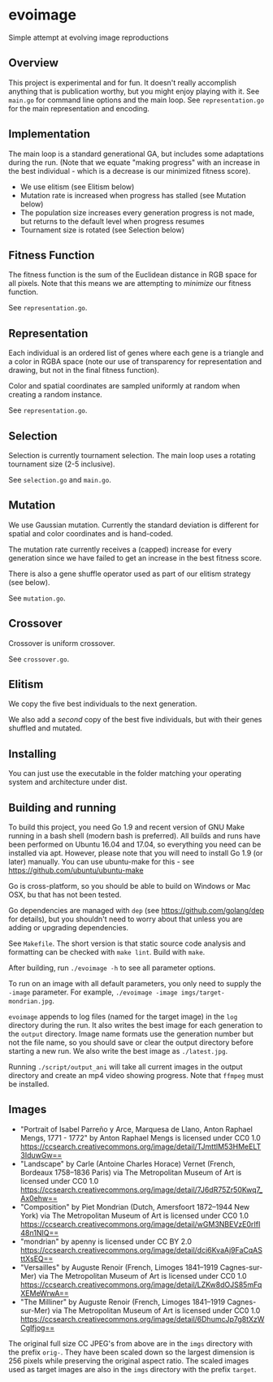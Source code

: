 # evoimage

Simple attempt at evolving image reproductions

## Overview

This project is experimental and for fun. It doesn't really accomplish anything
that is publication worthy, but you might enjoy playing with it.  See `main.go`
for command line options and the main loop. See `representation.go` for the
main representation and encoding.

## Implementation

The main loop is a standard generational GA, but includes some adaptations
during the run. (Note that we equate "making progress" with an increase in the
best individual - which is a decrease is our minimized fitness score).

* We use elitism (see Elitism below)
* Mutation rate is increased when progress has stalled (see Mutation below)
* The population size increases every generation progress is not made, but returns
  to the default level when progress resumes
* Tournament size is rotated (see Selection below)

## Fitness Function

The fitness function is the sum of the Euclidean distance in RGB space for all
pixels. Note that this means we are attempting to *minimize* our fitness
function.

See `representation.go`.

## Representation

Each individual is an ordered list of genes where each gene is a triangle and
a color in RGBA space (note our use of transparency for representation and
drawing, but not in the final fitness function).

Color and spatial coordinates are sampled uniformly at random when creating a
random instance.

See `representation.go`.

## Selection

Selection is currently tournament selection. The main loop uses a rotating
tournament size (2-5 inclusive).

See `selection.go` and `main.go`.

## Mutation

We use Gaussian mutation. Currently the standard deviation is different for
spatial and color coordinates and is hand-coded.

The mutation rate currently receives a (capped) increase for every generation
since we have failed to get an increase in the best fitness score.

There is also a gene shuffle operator used as part of our elitism strategy (see
below).

See `mutation.go`.

## Crossover

Crossover is uniform crossover.

See `crossover.go`.

## Elitism

We copy the five best individuals to the next generation.

We also add a *second* copy of the best five individuals, but with their genes
shuffled and mutated.

## Installing

You can just use the executable in the folder matching your operating system
and architecture under dist.

## Building and running

To build this project, you need Go 1.9 and recent version of GNU Make running
in a bash shell (modern bash is preferred). All builds and runs have been
performed on Ubuntu 16.04 and 17.04, so everything you need can be installed
via apt. However, please note that you will need to install Go 1.9 (or later)
manually. You can use ubuntu-make for this - see
https://github.com/ubuntu/ubuntu-make

Go is cross-platform, so you should be able to build on Windows or Mac OSX, bu
that has not been tested.

Go dependencies are managed with `dep` (see https://github.com/golang/dep for
details), but you shouldn't need to worry about that unless you are adding or
upgrading dependencies.

See `Makefile`. The short version is that static source code analysis and
formatting can be checked with `make lint`. Build with `make`.

After building, run `./evoimage -h` to see all parameter options.

To run on an image with all default parameters, you only need to supply the
`-image` parameter.  For example, `./evoimage -image imgs/target-mondrian.jpg`. 

`evoimage` appends to log files (named for the target image) in the `log`
directory during the run.  It also writes the best image for each generation to
the `output` directory. Image name formats use the generation number but not
the file name, so you should save or clear the output directory before starting
a new run. We also write the best image as `./latest.jpg`.

Running `./script/output_ani` will take all current images in the output
directory and create an mp4 video showing progress. Note that `ffmpeg` must be
installed.

## Images

* "Portrait of Isabel Parreño y Arce, Marquesa de Llano, Anton Raphael Mengs, 1771 - 1772"
  by Anton Raphael Mengs is licensed under CC0 1.0
  https://ccsearch.creativecommons.org/image/detail/TJmttlM53HMeELT3IduwGw==
* "Landscape" by Carle (Antoine Charles Horace) Vernet (French, Bordeaux 1758–1836 Paris)
  via The Metropolitan Museum of Art is licensed under CC0 1.0 
  https://ccsearch.creativecommons.org/image/detail/7J6dR75Zr50Kwq7_Ax0ehw==
* "Composition" by Piet Mondrian (Dutch, Amersfoort 1872–1944 New York) via
  The Metropolitan Museum of Art is licensed under CC0 1.0 
  https://ccsearch.creativecommons.org/image/detail/wGM3NBEVzE0rIfI48n1NIQ==
* "mondrian" by apenny is licensed under CC BY 2.0 
  https://ccsearch.creativecommons.org/image/detail/dci6KvaAj9FaCqASttXsEQ==
* "Versailles" by Auguste Renoir (French, Limoges 1841–1919 Cagnes-sur-Mer) via
  The Metropolitan Museum of Art is licensed under CC0 1.0
  https://ccsearch.creativecommons.org/image/detail/LZKw8dOJS85mFqXEMeWrwA==
* "The Milliner" by Auguste Renoir (French, Limoges 1841–1919 Cagnes-sur-Mer) via
  The Metropolitan Museum of Art is licensed under CC0 1.0 
  https://ccsearch.creativecommons.org/image/detail/6DhumcJp7g8tXzWCgIfjog==

The original full size CC JPEG's from above are in the `imgs` directory with
the prefix `orig-`.  They have been scaled down so the largest dimension is 256
pixels while preserving the original aspect ratio.  The scaled images used as
target images are also in the `imgs` directory with the prefix `target`.

